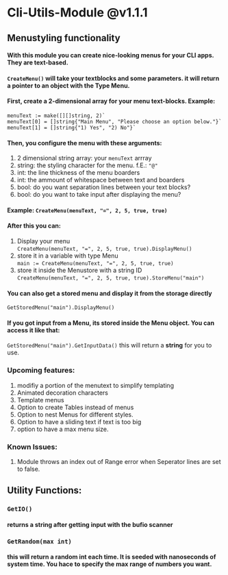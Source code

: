 # Cli-Utils-Module @v1.1.1

## Menustyling functionality

#### With this module you can create nice-looking menus for your CLI apps. They are text-based.

#### `CreateMenu()` will take your textblocks and some parameters. it will return a pointer to an object with the Type Menu.

#### First, create a 2-dimensional array for your menu text-blocks. Example: 
```
menuText := make([][]string, 2)`
menuText[0] = []string{"Main Menu", "Please choose an option below."}`
menuText[1] = []string{"1) Yes", "2) No"}`
```
#### Then, you configure the menu with these arguments:
1. 2 dimensional string array: your `menuText` arrray
2. string: the styling character for the menu. f.E.: `"@"`
3. int: the line thickness of the menu boarders
4. int: the ammount of whitespace between text and boarders
4. bool: do you want separation lines between your text blocks?
5. bool: do you want to take input after displaying the menu?

#### Example: `CreateMenu(menuText, "=", 2, 5, true, true)`

#### After this you can:
1. Display your menu  
`CreateMenu(menuText, "=", 2, 5, true, true).DisplayMenu()`
2. store it in a variable with type Menu  
`main := CreateMenu(menuText, "=", 2, 5, true, true)`
3. store it inside the Menustore with a string ID  
`CreateMenu(menuText, "=", 2, 5, true, true).StoreMenu("main")`

#### You can also get a stored menu and display it from the storage directly
`GetStoredMenu("main").DisplayMenu()`

#### If you got input from a Menu, its stored inside the Menu object. You can access it like that:
`GetStoredMenu("main").GetInputData()`
this will return a **string** for you to use.

### Upcoming features:
1. modifiy a portion of the menutext to simplify templating
2. Animated decoration characters
3. Template menus
4. Option to create Tables instead of menus
5. Option to nest Menus for different styles.
6. Option to have a sliding text if text is too big
7. option to have a max menu size.

### Known Issues:
1. Module throws an index out of Range error when Seperator lines are set to false.

## Utility Functions:

### `GetIO()`
#### returns a string after getting input with the bufio scanner

### `GetRandom(max int)`
#### this will return a random int each time. It is seeded with nanoseconds of system time. You hace to specify the max range of numbers you want.

